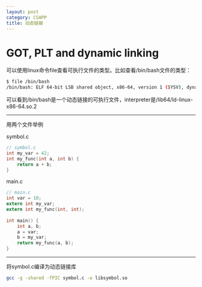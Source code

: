 ```yaml
---
layout: post
category: CSAPP
title: 动态链接
---
```


# GOT, PLT and dynamic linking

可以使用linux命令file查看可执行文件的类型。比如查看/bin/bash文件的类型：

```sh
$ file /bin/bash
/bin/bash: ELF 64-bit LSB shared object, x86-64, version 1 (SYSV), dynamically linked, interpreter /lib64/ld-linux-x86-64.so.2, BuildID[sha1]=a6cb40078351e05121d46daa768e271846d5cc54, for GNU/Linux 3.2.0, stripped

```

可以看到/bin/bash是一个动态链接的可执行文件，interpreter是/lib64/ld-linux-x86-64.so.2

---

用两个文件举例

symbol.c

```c 
// symbol.c
int my_var = 42;
int my_func(int a, int b) {
    return a + b;
}
```

main.c

```c 
// main.c
int var = 10;
extern int my_var;
extern int my_func(int, int);
 
int main() {
    int a, b;
    a = var;
    b = my_var;
    return my_func(a, b);
}
```



---

将symbol.c编译为动态链接库

```sh 
gcc -g -shared -fPIC symbol.c -o libsymbol.so
```

